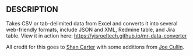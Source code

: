 ## DESCRIPTION

Takes CSV or tab-delimited data from Excel and converts it into several web-friendly formats, include JSON and XML, Redmine table, and Jira table.
View it in action here: https://yisroeltech.github.io/mr-data-converter

All credit for this goes to [Shan Carter](https://github.com/shancarter/mr-data-converter) with some additions from [Joe Cullin](https://github.com/joecullin/mr-data-converter).
